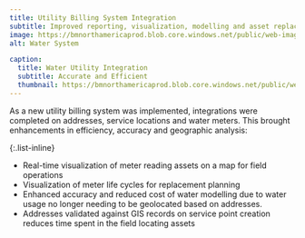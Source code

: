 ```yaml
---
title: Utility Billing System Integration
subtitle: Improved reporting, visualization, modelling and asset replacement planning.
image: https://bmnorthamericaprod.blob.core.windows.net/public/web-images/a01b8a22-5362-4b6c-88c9-fb2210e2152b/Water-Utility-Metering.jpg
alt: Water System

caption:
  title: Water Utility Integration
  subtitle: Accurate and Efficient
  thumbnail: https://bmnorthamericaprod.blob.core.windows.net/public/web-images/a01b8a22-5362-4b6c-88c9-fb2210e2152b/Water-Utility-Metering.jpg
---
```

As a new utility billing system was implemented, integrations were completed on addresses, service locations and water meters. This brought enhancements in efficiency, accuracy and geographic analysis:

{:.list-inline}
- Real-time visualization of meter reading assets on a map for field operations
- Visualization of meter life cycles for replacement planning
- Enhanced accuracy and reduced cost of water modelling due to water usage no longer needing to be geolocated based on addresses.
- Addresses validated against GIS records on service point creation reduces time spent in the field locating assets


